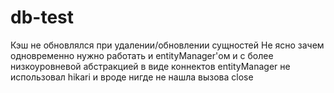 # db-test
Кэш не обновлялся при удалении/обновлении сущностей
Не ясно зачем одновременно нужно работать и entityManager'ом и с более низкоуровневой абстракцией в виде коннектов
entityManager не использовал hikari и вроде нигде не нашла вызова close